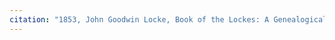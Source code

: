 ```yaml
---
citation: "1853, John Goodwin Locke, Book of the Lockes: A Genealogical and Historical Record of the Descendants of William Locke, of Woburn., James Munroe and Company, Boston MA, p294."
---
```



